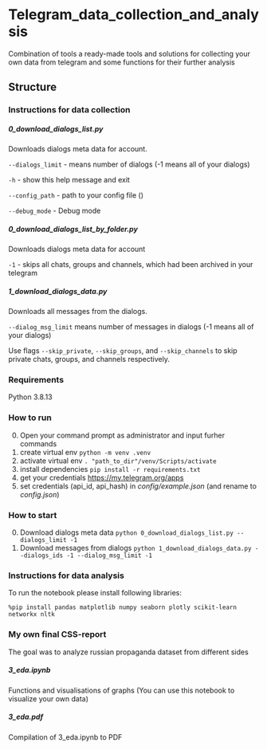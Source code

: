 # Telegram_data_collection_and_analysis
Combination of tools a ready-made tools and solutions for collecting your own data from telegram and some functions for their further analysis

## Structure
### Instructions for data collection
##### 0_download_dialogs_list.py
Downloads dialogs meta data for account.

`--dialogs_limit` - means number of dialogs (-1 means all of your dialogs)

`-h` - show this help message and exit

`--config_path` - path to your config file ()

`--debug_mode` - Debug mode


##### 0_download_dialogs_list_by_folder.py
Downloads dialogs meta data for account 

`-1` - skips all chats, groups and channels, which had been archived in your telegram


##### 1_download_dialogs_data.py
Downloads all messages from the dialogs.

`--dialog_msg_limit` means number of messages in dialogs (-1 means all of your dialogs)

Use flags `--skip_private`, `--skip_groups`, and `--skip_channels`
to skip private chats, groups, and channels respectively.


### Requirements
Python 3.8.13


### How to run
0. Open your command prompt as administrator and input furher commands
1. create virtual env
```python -m venv .venv```
2. activate virtual env
```. "path_to_dir"/venv/Scripts/activate```
3. install dependencies 
```pip install -r requirements.txt```
4. get your credentials https://my.telegram.org/apps
5. set credentials (api_id, api_hash) in *config/example.json* (and rename to *config.json*)

### How to start
0. Download dialogs meta data ```python 0_download_dialogs_list.py --dialogs_limit -1```
1. Download messages from dialogs ```python 1_download_dialogs_data.py --dialogs_ids -1 --dialog_msg_limit -1```


### Instructions for data analysis
To run the notebook please install following libraries:

```%pip install pandas matplotlib numpy seaborn plotly scikit-learn networkx nltk```


### My own final CSS-report
The goal was to analyze russian propaganda dataset from different sides
##### 3_eda.ipynb
Functions and visualisations of graphs (You can use this notebook to visualize your own data)

##### 3_eda.pdf
Compilation of 3_eda.ipynb to PDF
